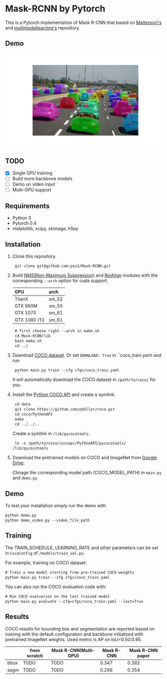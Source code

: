 # Mask-RCNN by Pytorch


This is a Pytorch implementation of Mask R-CNN that based on [Matterport's](https://github.com/matterport/Mask_RCNN)
and [multimodallearning's](https://github.com/multimodallearning/pytorch-mask-rcnn) repository.

## Demo
![Instance Segmentation Sample](data/assets/Figure_1.png)


## TODO
- [x] Single GPU training
- [ ] Build more backbone models
- [ ] Demo on video input
- [ ] Multi-GPU support

## Requirements
* Python 3
* Pytorch 0.4
* matplotlib, scipy, skimage, h5py

## Installation
1. Clone this repository.

        git clone git@github.com:psu1/Mask-RCNN.git

    
2. Build [NMS(Non-Maximum Suppression)](https://github.com/ruotianluo/pytorch-faster-rcnn)
and [RoiAlign](https://github.com/longcw/RoIAlign.pytorch) modules with the corresponding `--arch` option for cuda support.


    | GPU | arch |
    | --- | --- |
    | TitanX | sm_52 |
    | GTX 960M | sm_50 |
    | GTX 1070 | sm_61 |
    | GTX 1080 (Ti) | sm_61 |

        # first choose right --arch in make.sh
        cd Mask-RCNN/lib
        bash make.sh
        cd ../

3. Download [COCO dataset](http://cocodataset.org/#home). Or set `DOWNLOAD: True` in ``coco_train.yaml and run

        python main.py train --cfg cfgs/coco_train.yaml

   It will automatically download the COCO dataset in `/path/to/coco/` for you.

4. Install the [Python COCO API](https://github.com/cocodataset/cocoapi) and create a symlink.

        cd data
        git clone https://github.com/pdollar/coco.git
        cd coco/PythonAPI
        make
        cd ../../..

    Create a symlink in `/lib/pycocotools`.

        ln -s /path/to/coco/cocoapi/PythonAPI/pycocotools/  /lib/pycocotools
    
4. Download the pretrained models on COCO and ImageNet from [Google Drive](https://drive.google.com/open?id=1LXUgC2IZUYNEoXr05tdqyKFZY0pZyPDc).

    Chnage the corresponding model path (COCO_MODEL_PATH) in `main.py` and `demo.py`.

## Demo

To test your installation simply run the demo with

    python demo.py
    python demo_video.py --video_file_path


## Training

The TRAIN_SCHEDULE, LEARNING_RATE and other parameters can be set in `CocoConfig` of `/models/train_val.py`.

For example, training on COCO dataset:

    # Train a new model starting from pre-trained COCO weights
    python main.py train --cfg cfgs/coco_train.yaml

You can also run the COCO evaluation code with:

    # Run COCO evaluation on the last trained model
    python main.py evaluate --cfg=cfgs/coco_train.yaml --last=True


## Results

COCO results for bounding box and segmentation are reported based on training
with the default configuration and backbone initialized with pretrained
ImageNet weights. Used metric is AP on IoU=0.50:0.95.

|    | from scratch | Mask R-CNN(Multi-GPU) | Mask R-CNN | Mask R-CNN paper |
| --- | --- | --- | --- | --- |
| bbox | TODO | TODO | 0.347 | 0.382 |
| segm | TODO | TODO | 0.296 | 0.354 |


